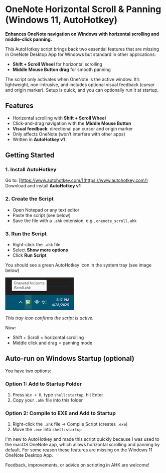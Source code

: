 # OneNote Horizontal Scroll & Panning (Windows 11, AutoHotkey)

**Enhances OneNote navigation on Windows with horizontal scrolling and middle-click panning.**

This AutoHotkey script brings back two essential features that are missing in OneNote Desktop App for Windows but standard in other applications:

- **Shift + Scroll Wheel** for horizontal scrolling  
- **Middle Mouse Button drag** for smooth panning

The script only activates when OneNote is the active window. It’s lightweight, non-intrusive, and includes optional visual feedback (cursor and origin marker). Setup is quick, and you can optionally run it at startup.

## Features

- Horizontal scrolling with **Shift + Scroll Wheel**
- Click-and-drag navigation with the **Middle Mouse Button**
- **Visual feedback**: directional pan cursor and origin marker
- Only affects OneNote (won’t interfere with other apps)
- Written in **AutoHotkey v1**

## Getting Started

### 1. Install AutoHotkey

Go to: [https://www.autohotkey.com/](https://www.autohotkey.com/)  
Download and install **AutoHotkey v1**

### 2. Create the Script

- Open Notepad or any text editor
- Paste the script (see below)
- Save the file with a `.ahk` extension, e.g., `onenote_scroll.ahk`

### 3. Run the Script

- Right-click the `.ahk` file
- Select **Show more options**
- Click **Run Script**

You should see a green AutoHotkey icon in the system tray (see image below)

![AutoHotkey script running in system tray on Windows 11](images/trayDisplayW11.png)

*This tray icon confirms the script is active.*

Now:
- Shift + Scroll = horizontal scrolling
- Middle click and drag = panning mode

## Auto-run on Windows Startup (optional)

You have two options:

### Option 1: Add to Startup Folder

1. Press `Win + R`, type `shell:startup`, hit Enter  
2. Copy your `.ahk` file into this folder

### Option 2: Compile to EXE and Add to Startup

1. Right-click the `.ahk` file → Compile Script (creates `.exe`)
2. Move the `.exe` into `shell:startup`

I'm new to AutoHotkey and made this script quickly because I was used to the macOS OneNote app, which allows horizontal scrolling and panning by default. For some reason these features are missing on the Windows 11 OneNote Desktop App. 

Feedback, improvements, or advice on scripting in AHK are welcome!
